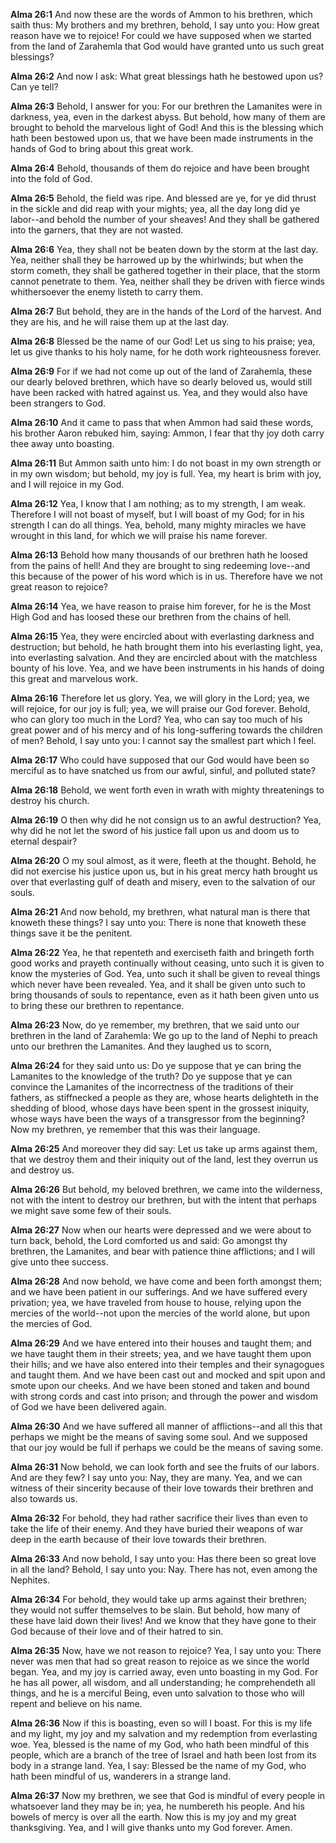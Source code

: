 **Alma 26:1** And now these are the words of Ammon to his brethren, which saith thus: My brothers and my brethren, behold, I say unto you: How great reason have we to rejoice! For could we have supposed when we started from the land of Zarahemla that God would have granted unto us such great blessings?

**Alma 26:2** And now I ask: What great blessings hath he bestowed upon us? Can ye tell?

**Alma 26:3** Behold, I answer for you: For our brethren the Lamanites were in darkness, yea, even in the darkest abyss. But behold, how many of them are brought to behold the marvelous light of God! And this is the blessing which hath been bestowed upon us, that we have been made instruments in the hands of God to bring about this great work.

**Alma 26:4** Behold, thousands of them do rejoice and have been brought into the fold of God.

**Alma 26:5** Behold, the field was ripe. And blessed are ye, for ye did thrust in the sickle and did reap with your mights; yea, all the day long did ye labor--and behold the number of your sheaves! And they shall be gathered into the garners, that they are not wasted.

**Alma 26:6** Yea, they shall not be beaten down by the storm at the last day. Yea, neither shall they be harrowed up by the whirlwinds; but when the storm cometh, they shall be gathered together in their place, that the storm cannot penetrate to them. Yea, neither shall they be driven with fierce winds whithersoever the enemy listeth to carry them.

**Alma 26:7** But behold, they are in the hands of the Lord of the harvest. And they are his, and he will raise them up at the last day.

**Alma 26:8** Blessed be the name of our God! Let us sing to his praise; yea, let us give thanks to his holy name, for he doth work righteousness forever.

**Alma 26:9** For if we had not come up out of the land of Zarahemla, these our dearly beloved brethren, which have so dearly beloved us, would still have been racked with hatred against us. Yea, and they would also have been strangers to God.

**Alma 26:10** And it came to pass that when Ammon had said these words, his brother Aaron rebuked him, saying: Ammon, I fear that thy joy doth carry thee away unto boasting.

**Alma 26:11** But Ammon saith unto him: I do not boast in my own strength or in my own wisdom; but behold, my joy is full. Yea, my heart is brim with joy, and I will rejoice in my God.

**Alma 26:12** Yea, I know that I am nothing; as to my strength, I am weak. Therefore I will not boast of myself, but I will boast of my God; for in his strength I can do all things. Yea, behold, many mighty miracles we have wrought in this land, for which we will praise his name forever.

**Alma 26:13** Behold how many thousands of our brethren hath he loosed from the pains of hell! And they are brought to sing redeeming love--and this because of the power of his word which is in us. Therefore have we not great reason to rejoice?

**Alma 26:14** Yea, we have reason to praise him forever, for he is the Most High God and has loosed these our brethren from the chains of hell.

**Alma 26:15** Yea, they were encircled about with everlasting darkness and destruction; but behold, he hath brought them into his everlasting light, yea, into everlasting salvation. And they are encircled about with the matchless bounty of his love. Yea, and we have been instruments in his hands of doing this great and marvelous work.

**Alma 26:16** Therefore let us glory. Yea, we will glory in the Lord; yea, we will rejoice, for our joy is full; yea, we will praise our God forever. Behold, who can glory too much in the Lord? Yea, who can say too much of his great power and of his mercy and of his long-suffering towards the children of men? Behold, I say unto you: I cannot say the smallest part which I feel.

**Alma 26:17** Who could have supposed that our God would have been so merciful as to have snatched us from our awful, sinful, and polluted state?

**Alma 26:18** Behold, we went forth even in wrath with mighty threatenings to destroy his church.

**Alma 26:19** O then why did he not consign us to an awful destruction? Yea, why did he not let the sword of his justice fall upon us and doom us to eternal despair?

**Alma 26:20** O my soul almost, as it were, fleeth at the thought. Behold, he did not exercise his justice upon us, but in his great mercy hath brought us over that everlasting gulf of death and misery, even to the salvation of our souls.

**Alma 26:21** And now behold, my brethren, what natural man is there that knoweth these things? I say unto you: There is none that knoweth these things save it be the penitent.

**Alma 26:22** Yea, he that repenteth and exerciseth faith and bringeth forth good works and prayeth continually without ceasing, unto such it is given to know the mysteries of God. Yea, unto such it shall be given to reveal things which never have been revealed. Yea, and it shall be given unto such to bring thousands of souls to repentance, even as it hath been given unto us to bring these our brethren to repentance.

**Alma 26:23** Now, do ye remember, my brethren, that we said unto our brethren in the land of Zarahemla: We go up to the land of Nephi to preach unto our brethren the Lamanites. And they laughed us to scorn,

**Alma 26:24** for they said unto us: Do ye suppose that ye can bring the Lamanites to the knowledge of the truth? Do ye suppose that ye can convince the Lamanites of the incorrectness of the traditions of their fathers, as stiffnecked a people as they are, whose hearts delighteth in the shedding of blood, whose days have been spent in the grossest iniquity, whose ways have been the ways of a transgressor from the beginning? Now my brethren, ye remember that this was their language.

**Alma 26:25** And moreover they did say: Let us take up arms against them, that we destroy them and their iniquity out of the land, lest they overrun us and destroy us.

**Alma 26:26** But behold, my beloved brethren, we came into the wilderness, not with the intent to destroy our brethren, but with the intent that perhaps we might save some few of their souls.

**Alma 26:27** Now when our hearts were depressed and we were about to turn back, behold, the Lord comforted us and said: Go amongst thy brethren, the Lamanites, and bear with patience thine afflictions; and I will give unto thee success.

**Alma 26:28** And now behold, we have come and been forth amongst them; and we have been patient in our sufferings. And we have suffered every privation; yea, we have traveled from house to house, relying upon the mercies of the world--not upon the mercies of the world alone, but upon the mercies of God.

**Alma 26:29** And we have entered into their houses and taught them; and we have taught them in their streets; yea, and we have taught them upon their hills; and we have also entered into their temples and their synagogues and taught them. And we have been cast out and mocked and spit upon and smote upon our cheeks. And we have been stoned and taken and bound with strong cords and cast into prison; and through the power and wisdom of God we have been delivered again.

**Alma 26:30** And we have suffered all manner of afflictions--and all this that perhaps we might be the means of saving some soul. And we supposed that our joy would be full if perhaps we could be the means of saving some.

**Alma 26:31** Now behold, we can look forth and see the fruits of our labors. And are they few? I say unto you: Nay, they are many. Yea, and we can witness of their sincerity because of their love towards their brethren and also towards us.

**Alma 26:32** For behold, they had rather sacrifice their lives than even to take the life of their enemy. And they have buried their weapons of war deep in the earth because of their love towards their brethren.

**Alma 26:33** And now behold, I say unto you: Has there been so great love in all the land? Behold, I say unto you: Nay. There has not, even among the Nephites.

**Alma 26:34** For behold, they would take up arms against their brethren; they would not suffer themselves to be slain. But behold, how many of these have laid down their lives! And we know that they have gone to their God because of their love and of their hatred to sin.

**Alma 26:35** Now, have we not reason to rejoice? Yea, I say unto you: There never was men that had so great reason to rejoice as we since the world began. Yea, and my joy is carried away, even unto boasting in my God. For he has all power, all wisdom, and all understanding; he comprehendeth all things, and he is a merciful Being, even unto salvation to those who will repent and believe on his name.

**Alma 26:36** Now if this is boasting, even so will I boast. For this is my life and my light, my joy and my salvation and my redemption from everlasting woe. Yea, blessed is the name of my God, who hath been mindful of this people, which are a branch of the tree of Israel and hath been lost from its body in a strange land. Yea, I say: Blessed be the name of my God, who hath been mindful of us, wanderers in a strange land.

**Alma 26:37** Now my brethren, we see that God is mindful of every people in whatsoever land they may be in; yea, he numbereth his people. And his bowels of mercy is over all the earth. Now this is my joy and my great thanksgiving. Yea, and I will give thanks unto my God forever. Amen.

